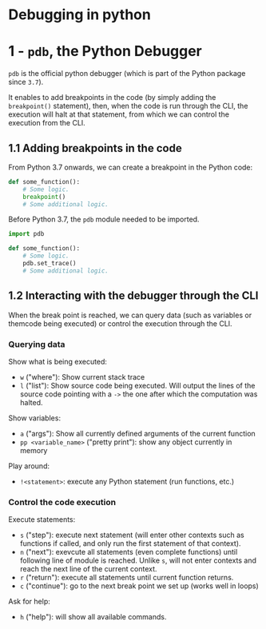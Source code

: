 # Debugging in python

# 1 - `pdb`, the Python Debugger

`pdb` is the official python debugger (which is part of the Python package since `3.7`).

It enables to add breakpoints in the code (by simply adding the `breakpoint()`
statement), then, when the code is run through the CLI, the execution will halt at
that statement, from which we can control the execution from the CLI.

## 1.1 Adding breakpoints in the code

From Python 3.7 onwards, we can create a breakpoint in the Python code:

```py
def some_function():
    # Some logic.
    breakpoint()
    # Some additional logic.
```

Before Python 3.7, the `pdb` module needed to be imported.
```py
import pdb

def some_function():
    # Some logic.
    pdb.set_trace()
    # Some additional logic.
```

## 1.2 Interacting with the debugger through the CLI

When the break point is reached, we can query data (such as variables or themcode being
executed) or control the execution through the CLI.

### Querying data

Show what is being executed:
- `w` ("where"): Show current stack trace
- `l` ("list"): Show source code being executed. Will output the lines of the source
  code pointing with a `->` the one after which the computation was halted.

Show variables:
- `a` ("args"): Show all currently defined arguments of the current function
- `pp <variable_name>` ("pretty print"): show any object currently in memory

Play around:
- `!<statement>`: execute any Python statement (run functions, etc.)

### Control the code execution

Execute statements:
- `s` ("step"): execute next statement (will enter other contexts such as functions if
  called, and only run the first statement of that context).
- `n` ("next"): exevcute all statements (even complete functions) until following line
  of module is reached. Unlike `s`, will not enter contexts and reach the next line of
  the current context.
- `r` ("return"): execute all statements until current function returns.
- `c` ("continue"): go to the next break point we set up (works well in loops)

Ask for help:
- `h` ("help"): will show all available commands.
